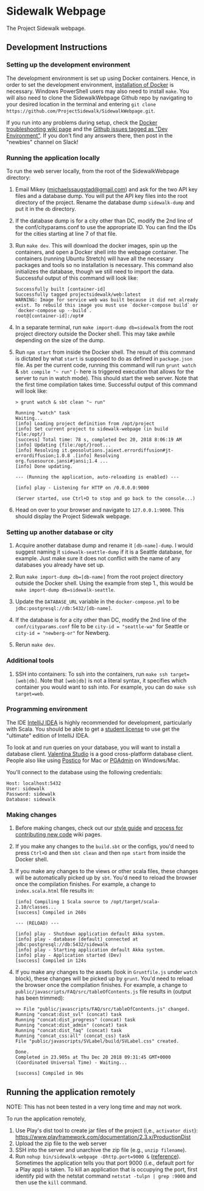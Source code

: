 # Sidewalk Webpage
The Project Sidewalk webpage. 

## Development Instructions

### Setting up the development environment
The development environment is set up using Docker containers. Hence, in order to set the development environment, [installation of Docker](https://www.docker.com/get-started) is necessary. Windows PowerShell users may also need to install `make`. You will also need to clone the SidewalkWebpage Github repo by navigating to your desired location in the terminal and entering `git clone https://github.com/ProjectSidewalk/SidewalkWebpage.git`.

If you run into any problems during setup, check the [Docker troubleshooting wiki page](https://github.com/ProjectSidewalk/SidewalkWebpage/wiki/Docker-Troubleshooting) and the [Github issues tagged as "Dev Environment"](https://github.com/ProjectSidewalk/SidewalkWebpage/issues?utf8=%E2%9C%93&q=is%3Aissue+label%3A%22Dev+Environment%22+). If you don't find any answers there, then post in the "newbies" channel on Slack!

### Running the application locally
To run the web server locally, from the root of the SidewalkWebpage directory:

1. Email Mikey (michaelssaugstad@gmail.com) and ask for the two API key files and a database dump. You will put the API key files into the root directory of the project. Rename the database dump `sidewalk-dump` and put it in the `db` directory.

1. If the database dump is for a city other than DC, modify the 2nd line of the conf/cityparams.conf to use the appropriate ID. You can find the IDs for the cities starting at line 7 of that file.

1. Run `make dev`. This will download the docker images, spin up the containers, and open a Docker shell into the webpage container. The containers (running Ubuntu Stretch) will have all the necessary packages and tools so no installation is necessary. This command also initializes the database, though we still need to import the data. Successful output of this command will look like:

    ```
    Successfully built [container-id]
    Successfully tagged projectsidewalk/web:latest
    WARNING: Image for service web was built because it did not already exist. To rebuild this image you must use `docker-compose build` or `docker-compose up --build`.
    root@[container-id]:/opt#
    ```

1. In a separate terminal, run `make import-dump db=sidewalk` from the root project directory outside the Docker shell. This may take awhile depending on the size of the dump.

1. Run `npm start` from inside the Docker shell. The result of this command is dictated by what `start` is supposed to do as defined in `package.json` file. As per the current code, running this command will run `grunt watch` & `sbt compile "~ run"` (`~` here is triggered execution that allows for the server to run in watch mode). This should start the web server. Note that the first time compilation takes time. Successful output of this command will look like:

    ```
    > grunt watch & sbt clean "~ run"

    Running "watch" task
    Waiting...
    [info] Loading project definition from /opt/project
    [info] Set current project to sidewalk-webpage (in build file:/opt/)
    [success] Total time: 78 s, completed Dec 20, 2018 8:06:19 AM
    [info] Updating {file:/opt/}root...
    [info] Resolving it.geosolutions.jaiext.errordiffusion#jt-errordiffusion;1.0.8 .[info] Resolving org.fusesource.jansi#jansi;1.4 ...
    [info] Done updating.

    --- (Running the application, auto-reloading is enabled) ---

    [info] play - Listening for HTTP on /0.0.0.0:9000

    (Server started, use Ctrl+D to stop and go back to the console...)
    ```

1. Head on over to your browser and navigate to `127.0.0.1:9000`. This should display the Project Sidewalk webpage.

### Setting up another database or city
1. Acquire another database dump and rename it `[db-name]-dump`. I would suggest naming it `sidewalk-seattle-dump` if it is a Seattle database, for example. Just make sure it does not conflict with the name of any databases you already have set up.

1. Run `make import-dump db=[db-name]` from the root project directory outside the Docker shell. Using the example from step 1., this would be `make import-dump db=sidewalk-seattle`.

1. Update the `DATABASE_URL` variable in the `docker-compose.yml` to be `jdbc:postgresql://db:5432/[db-name]`.

1. If the database is for a city other than DC, modify the 2nd line of the `conf/cityparams.conf` file to be `city-id = "seattle-wa"` for Seattle or `city-id = "newberg-or"` for Newberg.

1. Rerun `make dev`.

### Additional tools
1. SSH into containers: To ssh into the containers, run `make ssh target=[web|db]`. Note that `[web|db]` is not a literal syntax, it specifies which container you would want to ssh into. For example, you can do `make ssh target=web`.

### Programming environment
The IDE [IntelliJ IDEA](https://www.jetbrains.com/idea/) is highly recommended for development, particularly with Scala. You should be able to get a [student license](https://www.jetbrains.com/student/) to use get the "ultimate" edition of IntelliJ IDEA.

To look at and run queries on your database, you will want to install a database client. [Valentina Studio](https://www.valentina-db.com/en/valentina-studio-overview) is a good cross-platform database client. People also like using [Postico](https://eggerapps.at/postico/) for Mac or [PGAdmin](https://www.pgadmin.org/download/) on Windows/Mac.

You'll connect to the database using the following credentials:
```
Host: localhost:5432
User: sidewalk
Password: sidewalk
Database: sidewalk
```

### Making changes
1. Before making changes, check out our [style guide](https://github.com/ProjectSidewalk/SidewalkWebpage/wiki/Style-Guide) and [process for contributing new code](https://github.com/ProjectSidewalk/SidewalkWebpage/wiki/Process-for-contributing-new-code) wiki pages.

1. If you make any changes to the `build.sbt` or the configs, you'd need to press `Ctrl+D` and then `sbt clean` and then `npm start` from inside the Docker shell.

1. If you make any changes to the views or other scala files, these changes will be automatically picked up by `sbt`. You'd need to reload the browser once the compilation finishes. For example, a change to `index.scala.html` file results in:

    ```
    [info] Compiling 1 Scala source to /opt/target/scala-2.10/classes...
    [success] Compiled in 260s

    --- (RELOAD) ---

    [info] play - Shutdown application default Akka system.
    [info] play - database [default] connected at jdbc:postgresql://db:5432/sidewalk
    [info] play - Starting application default Akka system.
    [info] play - Application started (Dev)
    [success] Compiled in 124s
    ```

1. If you make any changes to the assets (look in `Gruntfile.js` under `watch` block), these changes will be picked up by `grunt`. You'd need to reload the browser once the compilation finishes. For example, a change to `public/javascripts/FAQ/src/tableOfContents.js` file results in (output has been trimmed):

    ```
    >> File "public/javascripts/FAQ/src/tableOfContents.js" changed.
    Running "concat:dist_svl" (concat) task
    Running "concat:dist_progress" (concat) task
    Running "concat:dist_admin" (concat) task
    Running "concat:dist_faq" (concat) task
    Running "concat_css:all" (concat_css) task
    File "public/javascripts/SVLabel/build/SVLabel.css" created.

    Done.
    Completed in 23.905s at Thu Dec 20 2018 09:31:45 GMT+0000 (Coordinated Universal Time) - Waiting...

    [success] Compiled in 90s
    ```

## Running the application remotely
NOTE: This has not been tested in a very long time and may not work.

To run the application remotely,

1. Use Play's dist tool to create jar files of the project (i,e., `activator dist`): https://www.playframework.com/documentation/2.3.x/ProductionDist
1. Upload the zip file to the web server
1. SSH into the server and unarchive the zip file (e.g., `unzip filename`).
1. Run `nohup bin/sidewalk-webpage -Dhttp.port=9000 &` ([reference](http://alvinalexander.com/scala/play-framework-deploying-application-production-server)). Sometimes the application tells you that port 9000 (i.e., default port for a Play app) is taken. To kill an application that is occupying the port, first identify pid with the netstat command `netstat -tulpn | grep :9000` and then use the `kill` command.
